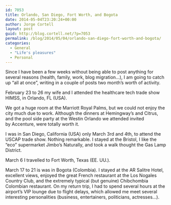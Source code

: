 ```yaml
---
id: 7053
title: Orlando, San Diego, Fort Worth, and Bogota
date: 2014-05-04T23:20:24+00:00
author: Jorge Cortell
layout: post
guid: http://blog.cortell.net/?p=7053
permalink: /blog/2014/05/04/orlando-san-diego-fort-worth-and-bogota/
categories:
  - General
  - "Life's pleasures"
  - Personal
---
```

Since I have been a few weeks without being able to post anything for several reasons (health, family, work, blog migration&#8230;), I am going to catch up &#8220;all at once&#8221;, writing in a couple of posts two month&#8217;s worth of activity.

February 23 to 26 my wife and I attended the healthcare tech trade show HIMSS, in Orlando, FL (USA).

We got a huge room at the Marriott Royal Palms, but we could not enjoy the city much due to work. Although the dinners at Hemingway&#8217;s and Citrus, and the pool side party at the Westin Orlando we attended invited by Accenture, were totally worth it.

I was in San Diego, California (USA) only March 3rd and 4th, to attend the USCAP trade show. Nothing remarkable. I stayed at the Bristol, I like the &#8220;eco&#8221; supermarket Jimbo&#8217;s Naturally, and took a walk thought the Gas Lamp District.

March 6 I travelled to Fort Worth, Texas (EE. UU.).

March 17 to 21 is was in Bogota (Colombia). I stayed at the AR Salitre Hotel, excellent views, enjoyed the great French restaurant at the Los Nogales Country Club, and the extremely typical (but genuine) Chibchombia Colombian restaurant. On my return trip, I had to spend several hours at the airport&#8217;s VIP lounge due to flight delays, which allowed me meet several interesting personalities (business, entertainers, politicians, actresses&#8230;).

&nbsp;